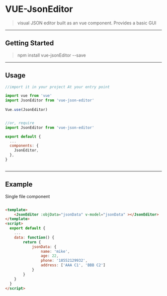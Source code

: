 # VUE-JsonEditor

> visual JSON editor built as an vue component. Provides a basic GUI

---


## Getting Started

> npm install vue-jsonEditor --save
---


## Usage

``` javascript
//import it in your project At your entry point

import vue from 'vue'
import JsonEditor from 'vue-json-editor'
  
Vue.use(JsonEditor)


//or, require
import JsonEditor from 'vue-json-editor'

export default {
  ...
  components: {
    JsonEditor,
  },
}
  
```
---

## Example
Single file component
``` html

<template>
	<JsonEditor :objData="jsonData" v-model="jsonData" ></JsonEditor>
</template>
<script>
  export default {
    ...
	data: function() {
		return {
			jsonData: {
				name: 'mike',
                age: 22,
                phone: '18552129932',
                address: ['AAA C1', 'BBB C2']
			}
		}
	}
  }
</script> 

```
